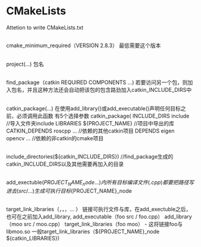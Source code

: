 # CMakeLists
Attetion to write CMakeLists.txt
##
cmake_minimum_required（VERSION 2.8.3）
最低需要这个版本
##
project(...) 包名
##
find_package（catkin REQUIRED COMPONENTS ...)
若要访问另一个包，则加入包名，并且这种方法还会自动把该包的包含路劲加入catkin_INCLUDE_DIRS中
##
catkin_package(...)
在使用add_library()或add_executable()声明任何目标之前，必须调用此函数
有5个选择参数
catkin_package(
   INCLUDE_DIRS include      //导入文件夹include
   LIBRARIES ${PROJECT_NAME}   //项目中导出的库
   CATKIN_DEPENDS roscpp ...     //依赖的其他catkin项目
   DEPENDS eigen opencv ...       //依赖的非catkin的cmake项目
##
include_directories(${catkin_INCLUDE_DIRS})  //find_package生成的catkin_INCLUDE_DIRS以及其他需要再加入的目录
##
add_exectuble(${PROJECT_NAME}_node    ...)内
所有目标编译文件(.cpp)都要把路径写进去(src/...)生成可执行目标${PROJECT_NAME}_node
##
target_link_libraries（<executableTargetName>，<lib1>，<lib2>，... <libN>）
链接可执行文件与库，在add_exectuble之后，也可在之前加入add_library,
add_executable（foo src / foo.cpp）
add_library（moo src / moo.cpp）
target_link_libraries（foo moo） - 这将链接foo与libmoo.so
一般target_link_libraries（${PROJECT_NAME}_node ${catkin_LIBRARIES})
##

